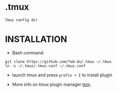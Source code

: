 # .tmux
	Tmux config dir
# INSTALLATION

* Bash command
```
git clone https://github.com/fab-du/.tmux ~/.tmux
ln -s ~/.tmux/.tmux.conf ~/.tmux.conf
```

* launch tmux and press `prefix + I` to install plugin

* More info on tmux plugin manager [tpm](https://github.com/fab-du/.tmux/blob/master/plugins/tpm/README.md).
